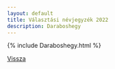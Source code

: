 ```yaml
---
layout: default
title: Választási névjegyzék 2022
description: Daraboshegy
---
```


{% include Daraboshegy.html %}

[Vissza](./)
